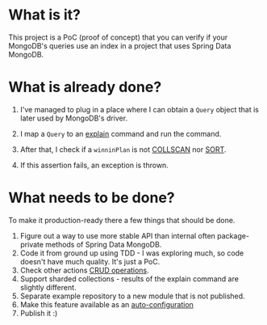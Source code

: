 # What is it?

This project is a PoC (proof of concept) that you can verify if your MongoDB's queries use an index in a project that
uses Spring Data MongoDB.

# What is already done?

1. I've managed to plug in a place where I can obtain a `Query` object that is later used by MongoDB's driver.

2. I map a `Query` to an [explain](https://www.mongodb.com/docs/manual/reference/command/explain/)
   command and run the command.

3. After that, I check if a `winninPlan` is
   not [COLLSCAN](https://www.mongodb.com/docs/manual/reference/explain-results/#collection-scan-vs.-index-use)
   nor [SORT](https://www.mongodb.com/docs/manual/reference/explain-results/#sort-stage).
4. If this assertion fails, an exception is thrown.

# What needs to be done?

To make it production-ready there a few things that should be done.

1. Figure out a way to use more stable API than internal often package-private methods of Spring Data MongoDB.
2. Code it from ground up using TDD - I was exploring much, so code doesn't have much quality. It's just a PoC.
3. Check other actions [CRUD operations](https://www.mongodb.com/docs/manual/crud/).
4. Support sharded collections - results of the explain command are slightly different.
5. Separate example repository to a new module that is not published.
7. Make this feature available as
   an [auto-configuration](https://docs.spring.io/spring-boot/docs/current/reference/html/features.html#features.developing-auto-configuration)
8. Publish it :)


